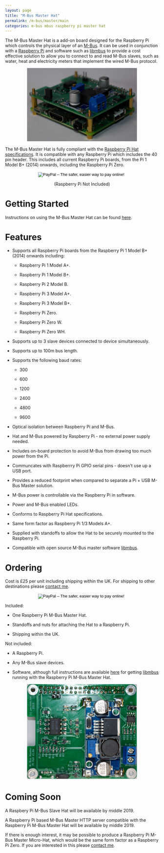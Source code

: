 ```yaml
---
layout: page
title: "M-Bus Master Hat"
permalink: /m-bus/master/main
categories: m-bus mbus raspberry pi master hat
---
```


<style>
.aligncenter {
    text-align: center;
}
</style>

The M-Bus Master Hat is a add-on board designed for the Raspberry Pi which controls the physical layer of an [M-Bus](http://www.m-bus.com/).  It can be used in conjunction with a [Raspberry Pi](https://www.raspberrypi.org/) and software such as [libmbus](https://github.com/rscada/libmbus) to provide a cost effective solution to allow you to connect to and read M-Bus slaves, such as water, heat and electricity meters that implement the wired M-Bus protocol.

<p class="aligncenter">
  <img alt="M-Bus Master Hat mounted on a Raspberry Pi Model 3 A+" src="/static/img/mbus_master_and_pi.JPG" width="360" />
</p>

The M-Bus Master Hat is fully compliant with the [Raspberry Pi Hat specifications](https://github.com/raspberrypi/hats).  It is compatible with any Raspberry Pi which includes the 40 pin header.  This includes all current Raspberry Pi boards, from the Pi 1 Model B+ (2014) onwards, including the Raspberry Pi Zero.

<form action="https://www.paypal.com/cgi-bin/webscr" method="post" target="_top" align="center">
<input type="hidden" name="cmd" value="_s-xclick">
<input type="hidden" name="hosted_button_id" value="J5W8H3YGDZ324">
<input type="image" src="https://www.paypalobjects.com/en_US/GB/i/btn/btn_buynowCC_LG.gif" border="0" name="submit" alt="PayPal – The safer, easier way to pay online!">
<img alt="" border="0" src="https://www.paypalobjects.com/en_GB/i/scr/pixel.gif" width="1" height="1">
<p>(Raspberry Pi Not Included)</p>
</form>


# Getting Started

Instructions on using the M-Bus Master Hat can be found [here](/m-bus/master/instructions).

# Features

* Supports all Raspberry Pi boards from the Raspberry Pi 1 Model B+ (2014) onwards including:

  * Raspberry Pi 1 Model A+.

  * Raspberry Pi 1 Model B+.

  * Raspberry Pi 2 Model B.

  * Raspberry Pi 3 Model A+.

  * Raspberry Pi 3 Model B+.

  * Raspberry Pi Zero.

  * Raspberry Pi Zero W.

  * Raspberry Pi Zero WH.

* Supports up to 3 slave devices connected to device simultaneously.

* Supports up to 100m bus length.

* Supports the following baud rates:

  * 300

  * 600

  * 1200

  * 2400

  * 4800

  * 9600

* Optical isolation between Raspberry Pi and M-Bus.

* Hat and M-Bus powered by Raspberry Pi - no external power supply needed.

* Includes on-board protection to avoid M-Bus from drawing too much power from the Pi.

* Communcates with Raspberrry Pi GPIO serial pins - doesn't use up a USB port.

* Provides a reduced footprint when compared to separate a Pi + USB M-Bus Master solution.

* M-Bus power is controllable via the Raspberry Pi in software.

* Power and M-Bus enabled LEDs.

* Conforms to Raspberry Pi Hat specifications.

* Same form factor as Raspberry Pi 1/3 Models A+.

* Supplied with standoffs to allow the Hat to be securely mounted to the Raspberry Pi.

* Compatible with open source M-Bus master software [libmbus](https://github.com/rscada/libmbus).

# Ordering

Cost is £25 per unit including shipping within the UK.  For shipping to other destinations please [contact me](mailto:mbus@packom.net).

<form action="https://www.paypal.com/cgi-bin/webscr" method="post" target="_top" align="center">
<input type="hidden" name="cmd" value="_s-xclick">
<input type="hidden" name="hosted_button_id" value="J5W8H3YGDZ324">
<input type="image" src="https://www.paypalobjects.com/en_US/GB/i/btn/btn_buynowCC_LG.gif" border="0" name="submit" alt="PayPal – The safer, easier way to pay online!">
<img alt="" border="0" src="https://www.paypalobjects.com/en_GB/i/scr/pixel.gif" width="1" height="1">
</form>

Included:

* One Raspberry Pi M-Bus Master Hat.

* Standoffs and nuts for attaching the Hat to a Raspberry Pi.

* Shipping within the UK.

Not included:

* A Raspberry Pi.

* Any M-Bus slave devices.

* Software, although full instructions are available [here]() for getting [libmbus](https://github.com/rscada/libmbus) running with the Raspberry Pi M-Bus Master Hat.

<p class="aligncenter">
  <img alt="M-Bus Master Hat mounted on a Raspberry Pi Model 3 A+" src="/static/img/mbus_master_on_own.JPG" width="360" />
</p>

# Coming Soon

A Raspbery Pi M-Bus Slave Hat will be available by middle 2019.

A Raspberry Pi based M-Bus Master HTTP server compatible with the Raspberry Pi M-Bus Master Hat will be available by middle 2019.

If there is enough interest, it may be possible to produce a Raspberry Pi M-Bus Master Micro-Hat, which would be the same form factor as a Raspberry Pi Zero.  If you are interested in this please [contact me](mailto:mbus@packom.net).

